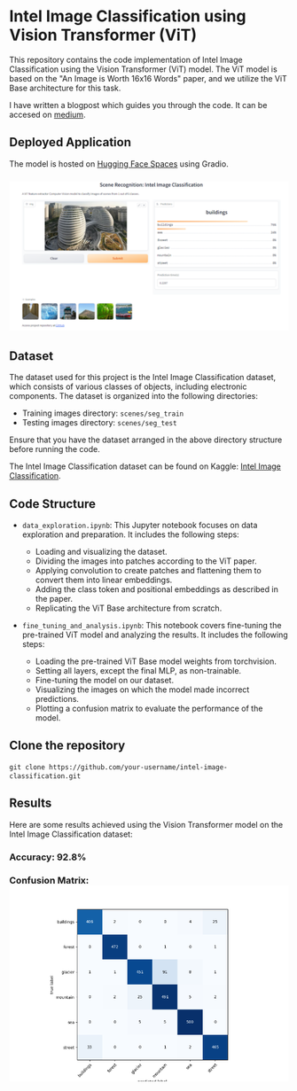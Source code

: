 # Intel Image Classification using Vision Transformer (ViT)

This repository contains the code implementation of Intel Image Classification using the Vision Transformer (ViT) model. The ViT model is based on the "An Image is Worth 16x16 Words" paper, and we utilize the ViT Base architecture for this task.

I have written a blogpost which guides you through the code. It can be accesed on [medium](https://github.com/Ammar2k/intel_image_classification.git).

## Deployed Application

The model is hosted on [Hugging Face Spaces](https://huggingface.co/spaces/ammar2k/scene_recognition) using Gradio.

### ![Gradio Application](pics/gradio.png)

## Dataset

The dataset used for this project is the Intel Image Classification dataset, which consists of various classes of objects, including electronic components. The dataset is organized into the following directories:

- Training images directory: `scenes/seg_train`
- Testing images directory: `scenes/seg_test`

Ensure that you have the dataset arranged in the above directory structure before running the code.

The Intel Image Classification dataset can be found on Kaggle: [Intel Image Classification](https://www.kaggle.com/puneet6060/intel-image-classification).


## Code Structure

- `data_exploration.ipynb`: This Jupyter notebook focuses on data exploration and preparation. It includes the following steps:
  - Loading and visualizing the dataset.
  - Dividing the images into patches according to the ViT paper.
  - Applying convolution to create patches and flattening them to convert them into linear embeddings.
  - Adding the class token and positional embeddings as described in the paper.
  - Replicating the ViT Base architecture from scratch.

- `fine_tuning_and_analysis.ipynb`: This notebook covers fine-tuning the pre-trained ViT model and analyzing the results. It includes the following steps:
  - Loading the pre-trained ViT Base model weights from torchvision.
  - Setting all layers, except the final MLP, as non-trainable.
  - Fine-tuning the model on our dataset.
  - Visualizing the images on which the model made incorrect predictions.
  - Plotting a confusion matrix to evaluate the performance of the model.

## Clone the repository

```shell
git clone https://github.com/your-username/intel-image-classification.git
```

## Results
Here are some results achieved using the Vision Transformer model on the Intel Image Classification dataset:
### Accuracy: 92.8%
### Confusion Matrix: ![Confusion Matrix](pics/confusion_matrix.png)
